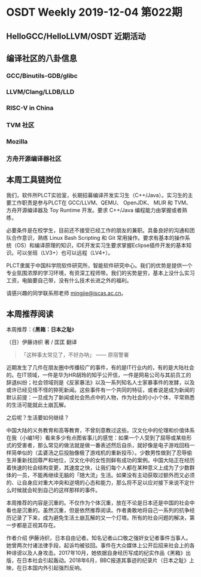 # OSDT Weekly 2019-12-04 第022期

## HelloGCC/HelloLLVM/OSDT 近期活动

## 编译社区的八卦信息

### GCC/Binutils-GDB/glibc

### LLVM/Clang/LLDB/LLD

### RISC-V in China

### TVM 社区

### Mozilla

### 方舟开源编译器社区

## 本周工具链岗位

我们，软件所PLCT实验室，长期招募编译开发实习生（C++/Java）。实习生的主要工作职责是参与PLCT在 GCC/LLVM、QEMU、 OpenJDK、 MLIR 和 TVM、 方舟开源编译器及 Toy Runtime 开发。要求 C++/Java 编程能力由掌握或者熟练，

必要条件是在校学生，目前还不接受已经工作的朋友的兼职。具备良好的沟通和团队合作意识，熟练 Linux Bash Scripting 和 Git 常用操作。要求有基本的操作系统（OS）和编译原理的知识，IDE开发实习生要求掌握Eclipse插件开发的基本知识。可以坐班（LV3+）也可以远程（LV4+）。

PLCT隶属于中国科学院软件研究所，智能软件研究中心。我们的优势是提供一个专业氛围浓厚的学习环境，有资深工程师带。我们的劣势是穷，基本上没什么实习工资，电脑要自己带，没有什么技术长进之外的福利。

请感兴趣的同学联系邢老师 mingjie@iscas.ac.cn。

## 本周推荐阅读

本周推荐：《**黑箱：日本之耻**》

（日）伊藤诗织 著 / 匡匡 翻译

> 「这种事太常见了，不好办呐」 —— 原宿警署

近期发生了几件在朋友圈中传播较广的事件，有的是IT行业内的，有的是大陆社会的。在IT领域，一件是华为HR胡玲的知乎公开信，一件是网易公司与其前员工的辞退纠纷；社会领域则是《反家暴法》以及一系列知名人士家暴事件的发酵，以及或许已经见怪不怪的猝死新闻。这些事件有一个共同的特征，或者说是成为新闻的默认前提：一旦成为了新闻或社会热点中的人物，作为社会的小小个体，平常熟悉的生活可能就此土崩瓦解。

之后呢？生活要如何继续？

中国大陆的义务教育和高等教育，不曾刻意教过这些。汉文化中的伦理和价值体系在我（小编1号）看来多少有点图省事儿的感觉：如果一个人受到了屈辱或某些形式的受害者，那么常见的做法就是做一番表述然后自杀，就好像是电子游戏回档一样简单似的（孟婆汤之后投胎像极了游戏机的重新投币）。少数男性做到了忍辱偷生并重新找回尊严和地位，汉文化中的女性则鲜有成功的案例。中国大陆正在经历着快速的社会结构变更，其速度之快，让我们每个人都在某种意义上成为了少数群体的一员，不能再继续无脑的「随大流」生活。如果没有主动获取过额外而又必须的、让自身应对重大冲突和逆境的心态和能力，那么将不足以应对接下来说不定什么时候就会轮到自己的这样那样的事件。

本周推荐的内容是沉重的。不仅作为个体沉重，放在不论是日本还是中国的社会中看也是沉重的。虽然沉重，但是依然推荐阅读。作者勇敢地将自己一系列的抗争经历记录了下来，成为避免生活土崩瓦解的又一个灯塔。所有的社会问题的解决，第一步都是正视其存在。

作者介绍
伊藤诗织，日本自由记者。知名记者山口敬之强奸女记者事件当事人。她曾两次付诸法律手段，起诉均被驳回。事件在大众媒体上公开后招来社会上的各种诽谤以及人身攻击。2017年10月，她依据自身经历写成的纪实作品《黑箱》出版，在日本社会引起轰动。2018年6月，BBC报道其事迹的纪录片（日本之耻》上映，在日本国内外引起强烈反响。
